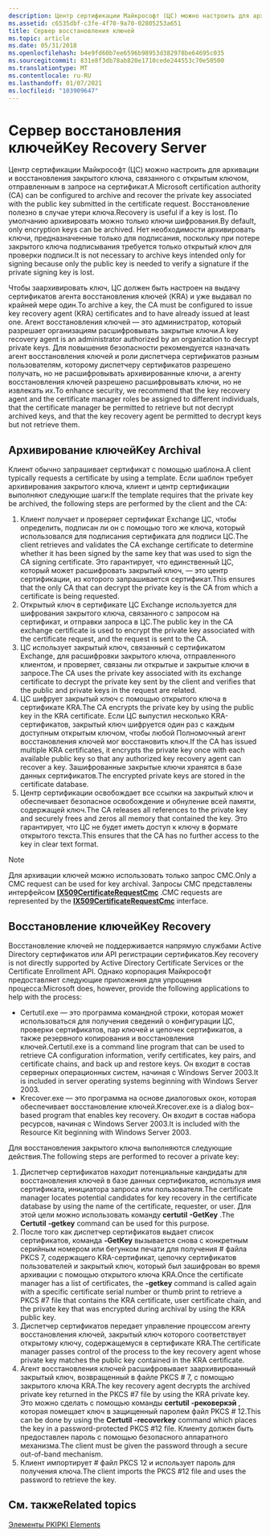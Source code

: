 ```yaml
---
description: Центр сертификации Майкрософт (ЦС) можно настроить для архивации и восстановления закрытого ключа, связанного с открытым ключом, отправленным в запросе на сертификат.
ms.assetid: c6535dbf-c3fe-4f70-9a70-02805253a651
title: Сервер восстановления ключей
ms.topic: article
ms.date: 05/31/2018
ms.openlocfilehash: b4e9fd60b7ee6596b98953d382978be64695c035
ms.sourcegitcommit: 831e8f3db78ab820e1710cede244553c70e50500
ms.translationtype: MT
ms.contentlocale: ru-RU
ms.lasthandoff: 01/07/2021
ms.locfileid: "103909647"
---
```

# <a name="key-recovery-server"></a><span data-ttu-id="bd7ae-103">Сервер восстановления ключей</span><span class="sxs-lookup"><span data-stu-id="bd7ae-103">Key Recovery Server</span></span>

<span data-ttu-id="bd7ae-104">Центр сертификации Майкрософт (ЦС) можно настроить для архивации и восстановления закрытого ключа, связанного с открытым ключом, отправленным в запросе на сертификат.</span><span class="sxs-lookup"><span data-stu-id="bd7ae-104">A Microsoft certification authority (CA) can be configured to archive and recover the private key associated with the public key submitted in the certificate request.</span></span> <span data-ttu-id="bd7ae-105">Восстановление полезно в случае утери ключа.</span><span class="sxs-lookup"><span data-stu-id="bd7ae-105">Recovery is useful if a key is lost.</span></span> <span data-ttu-id="bd7ae-106">По умолчанию архивировать можно только ключи шифрования.</span><span class="sxs-lookup"><span data-stu-id="bd7ae-106">By default, only encryption keys can be archived.</span></span> <span data-ttu-id="bd7ae-107">Нет необходимости архивировать ключи, предназначенные только для подписания, поскольку при потере закрытого ключа подписывания требуется только открытый ключ для проверки подписи.</span><span class="sxs-lookup"><span data-stu-id="bd7ae-107">It is not necessary to archive keys intended only for signing because only the public key is needed to verify a signature if the private signing key is lost.</span></span>

<span data-ttu-id="bd7ae-108">Чтобы заархивировать ключ, ЦС должен быть настроен на выдачу сертификатов агента восстановления ключей (KRA) и уже выдавал по крайней мере один.</span><span class="sxs-lookup"><span data-stu-id="bd7ae-108">To archive a key, the CA must be configured to issue key recovery agent (KRA) certificates and to have already issued at least one.</span></span> <span data-ttu-id="bd7ae-109">Агент восстановления ключей — это администратор, который разрешает организациям расшифровывать закрытые ключи.</span><span class="sxs-lookup"><span data-stu-id="bd7ae-109">A key recovery agent is an administrator authorized by an organization to decrypt private keys.</span></span> <span data-ttu-id="bd7ae-110">Для повышения безопасности рекомендуется назначать агент восстановления ключей и роли диспетчера сертификатов разным пользователям, которому диспетчеру сертификатов разрешено получать, но не расшифровывать архивированные ключи, а агенту восстановления ключей разрешено расшифровывать ключи, но не извлекать их.</span><span class="sxs-lookup"><span data-stu-id="bd7ae-110">To enhance security, we recommend that the key recovery agent and the certificate manager roles be assigned to different individuals, that the certificate manager be permitted to retrieve but not decrypt archived keys, and that the key recovery agent be permitted to decrypt keys but not retrieve them.</span></span>

## <a name="key-archival"></a><span data-ttu-id="bd7ae-111">Архивирование ключей</span><span class="sxs-lookup"><span data-stu-id="bd7ae-111">Key Archival</span></span>

<span data-ttu-id="bd7ae-112">Клиент обычно запрашивает сертификат с помощью шаблона.</span><span class="sxs-lookup"><span data-stu-id="bd7ae-112">A client typically requests a certificate by using a template.</span></span> <span data-ttu-id="bd7ae-113">Если шаблон требует архивирования закрытого ключа, клиент и центр сертификации выполняют следующие шаги:</span><span class="sxs-lookup"><span data-stu-id="bd7ae-113">If the template requires that the private key be archived, the following steps are performed by the client and the CA:</span></span>

1.  <span data-ttu-id="bd7ae-114">Клиент получает и проверяет сертификат Exchange ЦС, чтобы определить, подписан ли он с помощью того же ключа, который использовался для подписания сертификата для подписи ЦС.</span><span class="sxs-lookup"><span data-stu-id="bd7ae-114">The client retrieves and validates the CA exchange certificate to determine whether it has been signed by the same key that was used to sign the CA signing certificate.</span></span> <span data-ttu-id="bd7ae-115">Это гарантирует, что единственный ЦС, который может расшифровать закрытый ключ, — это центр сертификации, из которого запрашивается сертификат.</span><span class="sxs-lookup"><span data-stu-id="bd7ae-115">This ensures that the only CA that can decrypt the private key is the CA from which a certificate is being requested.</span></span>
2.  <span data-ttu-id="bd7ae-116">Открытый ключ в сертификате ЦС Exchange используется для шифрования закрытого ключа, связанного с запросом на сертификат, и отправки запроса в ЦС.</span><span class="sxs-lookup"><span data-stu-id="bd7ae-116">The public key in the CA exchange certificate is used to encrypt the private key associated with the certificate request, and the request is sent to the CA.</span></span>
3.  <span data-ttu-id="bd7ae-117">ЦС использует закрытый ключ, связанный с сертификатом Exchange, для расшифровки закрытого ключа, отправленного клиентом, и проверяет, связаны ли открытые и закрытые ключи в запросе.</span><span class="sxs-lookup"><span data-stu-id="bd7ae-117">The CA uses the private key associated with its exchange certificate to decrypt the private key sent by the client and verifies that the public and private keys in the request are related.</span></span>
4.  <span data-ttu-id="bd7ae-118">ЦС шифрует закрытый ключ с помощью открытого ключа в сертификате KRA.</span><span class="sxs-lookup"><span data-stu-id="bd7ae-118">The CA encrypts the private key by using the public key in the KRA certificate.</span></span> <span data-ttu-id="bd7ae-119">Если ЦС выпустил несколько KRA-сертификатов, закрытый ключ шифруется один раз с каждым доступным открытым ключом, чтобы любой Полномочный агент восстановления ключей мог восстановить ключ.</span><span class="sxs-lookup"><span data-stu-id="bd7ae-119">If the CA has issued multiple KRA certificates, it encrypts the private key once with each available public key so that any authorized key recovery agent can recover a key.</span></span> <span data-ttu-id="bd7ae-120">Зашифрованные закрытые ключи хранятся в базе данных сертификатов.</span><span class="sxs-lookup"><span data-stu-id="bd7ae-120">The encrypted private keys are stored in the certificate database.</span></span>
5.  <span data-ttu-id="bd7ae-121">Центр сертификации освобождает все ссылки на закрытый ключ и обеспечивает безопасное освобождение и обнуление всей памяти, содержащей ключ.</span><span class="sxs-lookup"><span data-stu-id="bd7ae-121">The CA releases all references to the private key and securely frees and zeros all memory that contained the key.</span></span> <span data-ttu-id="bd7ae-122">Это гарантирует, что ЦС не будет иметь доступ к ключу в формате открытого текста.</span><span class="sxs-lookup"><span data-stu-id="bd7ae-122">This ensures that the CA has no further access to the key in clear text format.</span></span>

> [!Note]  
> <span data-ttu-id="bd7ae-123">Для архивации ключей можно использовать только запрос CMC.</span><span class="sxs-lookup"><span data-stu-id="bd7ae-123">Only a CMC request can be used for key archival.</span></span> <span data-ttu-id="bd7ae-124">Запросы CMC представлены интерфейсом [**IX509CertificateRequestCmc**](/windows/desktop/api/CertEnroll/nn-certenroll-ix509certificaterequestcmc) .</span><span class="sxs-lookup"><span data-stu-id="bd7ae-124">CMC requests are represented by the [**IX509CertificateRequestCmc**](/windows/desktop/api/CertEnroll/nn-certenroll-ix509certificaterequestcmc) interface.</span></span>

 

## <a name="key-recovery"></a><span data-ttu-id="bd7ae-125">Восстановление ключей</span><span class="sxs-lookup"><span data-stu-id="bd7ae-125">Key Recovery</span></span>

<span data-ttu-id="bd7ae-126">Восстановление ключей не поддерживается напрямую службами Active Directory сертификатов или API регистрации сертификатов.</span><span class="sxs-lookup"><span data-stu-id="bd7ae-126">Key recovery is not directly supported by Active Directory Certificate Services or the Certificate Enrollment API.</span></span> <span data-ttu-id="bd7ae-127">Однако корпорация Майкрософт предоставляет следующие приложения для упрощения процесса:</span><span class="sxs-lookup"><span data-stu-id="bd7ae-127">Microsoft does, however, provide the following applications to help with the process:</span></span>

-   <span data-ttu-id="bd7ae-128">Certutil.exe — это программа командной строки, которая может использоваться для получения сведений о конфигурации ЦС, проверки сертификатов, пар ключей и цепочек сертификатов, а также резервного копирования и восстановления ключей.</span><span class="sxs-lookup"><span data-stu-id="bd7ae-128">Certutil.exe is a command line program that can be used to retrieve CA configuration information, verify certificates, key pairs, and certificate chains, and back up and restore keys.</span></span> <span data-ttu-id="bd7ae-129">Он входит в состав серверных операционных систем, начиная с Windows Server 2003.</span><span class="sxs-lookup"><span data-stu-id="bd7ae-129">It is included in server operating systems beginning with Windows Server 2003.</span></span>
-   <span data-ttu-id="bd7ae-130">Krecover.exe — это программа на основе диалоговых окон, которая обеспечивает восстановление ключей.</span><span class="sxs-lookup"><span data-stu-id="bd7ae-130">Krecover.exe is a dialog box–based program that enables key recovery.</span></span> <span data-ttu-id="bd7ae-131">Он входит в состав набора ресурсов, начиная с Windows Server 2003.</span><span class="sxs-lookup"><span data-stu-id="bd7ae-131">It is included with the Resource Kit beginning with Windows Server 2003.</span></span>

<span data-ttu-id="bd7ae-132">Для восстановления закрытого ключа выполняются следующие действия.</span><span class="sxs-lookup"><span data-stu-id="bd7ae-132">The following steps are performed to recover a private key:</span></span>

1.  <span data-ttu-id="bd7ae-133">Диспетчер сертификатов находит потенциальные кандидаты для восстановления ключей в базе данных сертификатов, используя имя сертификата, инициатора запроса или пользователя.</span><span class="sxs-lookup"><span data-stu-id="bd7ae-133">The certificate manager locates potential candidates for key recovery in the certificate database by using the name of the certificate, requester, or user.</span></span> <span data-ttu-id="bd7ae-134">Для этой цели можно использовать команду **certutil** **-GetKey** .</span><span class="sxs-lookup"><span data-stu-id="bd7ae-134">The **Certutil** **-getkey** command can be used for this purpose.</span></span>
2.  <span data-ttu-id="bd7ae-135">После того как диспетчер сертификатов выдает список сертификатов, команда **-GetKey** вызывается снова с конкретным серийным номером или бегунком печати для получения \# файла PKCS 7, содержащего KRA-сертификат, цепочку сертификатов пользователей и закрытый ключ, который был зашифрован во время архивации с помощью открытого ключа KRA.</span><span class="sxs-lookup"><span data-stu-id="bd7ae-135">Once the certificate manager has a list of certificates, the **-getkey** command is called again with a specific certificate serial number or thumb print to retrieve a PKCS \#7 file that contains the KRA certificate, user certificate chain, and the private key that was encrypted during archival by using the KRA public key.</span></span>
3.  <span data-ttu-id="bd7ae-136">Диспетчер сертификатов передает управление процессом агенту восстановления ключей, закрытый ключ которого соответствует открытому ключу, содержащемуся в сертификате KRA.</span><span class="sxs-lookup"><span data-stu-id="bd7ae-136">The certificate manager passes control of the process to the key recovery agent whose private key matches the public key contained in the KRA certificate.</span></span>
4.  <span data-ttu-id="bd7ae-137">Агент восстановления ключей расшифровывает заархивированный закрытый ключ, возвращенный в файле PKCS \# 7, с помощью закрытого ключа KRA.</span><span class="sxs-lookup"><span data-stu-id="bd7ae-137">The key recovery agent decrypts the archived private key returned in the PKCS \#7 file by using the KRA private key.</span></span> <span data-ttu-id="bd7ae-138">Это можно сделать с помощью команды **certutil** **-рековеркэй** , которая помещает ключ в защищенный паролем файл PKCS \# 12.</span><span class="sxs-lookup"><span data-stu-id="bd7ae-138">This can be done by using the **Certutil** **-recoverkey** command which places the key in a password-protected PKCS \#12 file.</span></span> <span data-ttu-id="bd7ae-139">Клиенту должен быть предоставлен пароль с помощью безопасного аппаратного механизма.</span><span class="sxs-lookup"><span data-stu-id="bd7ae-139">The client must be given the password through a secure out-of-band mechanism.</span></span>
5.  <span data-ttu-id="bd7ae-140">Клиент импортирует \# файл PKCS 12 и использует пароль для получения ключа.</span><span class="sxs-lookup"><span data-stu-id="bd7ae-140">The client imports the PKCS \#12 file and uses the password to retrieve the key.</span></span>

## <a name="related-topics"></a><span data-ttu-id="bd7ae-141">См. также</span><span class="sxs-lookup"><span data-stu-id="bd7ae-141">Related topics</span></span>

<dl> <dt>

[<span data-ttu-id="bd7ae-142">Элементы PKI</span><span class="sxs-lookup"><span data-stu-id="bd7ae-142">PKI Elements</span></span>](about-pki-components.md)
</dt> </dl>

 

 



